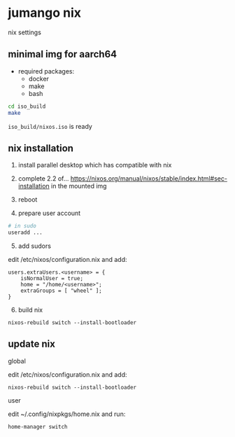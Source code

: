 # jumango nix

nix settings

## minimal img for aarch64

- required packages:
  - docker
  - make
  - bash

```bash
cd iso_build
make
```

```iso_build/nixos.iso``` is ready

## nix installation

1. install parallel desktop which has compatible with nix

2. complete 2.2 of... https://nixos.org/manual/nixos/stable/index.html#sec-installation in the mounted img

3. reboot

4. prepare user account

```bash
# in sudo
useradd ...
```

5. add sudors

edit /etc/nixos/configuration.nix and add:

```
users.extraUsers.<username> = {
    isNormalUser = true;
    home = "/home/<username>";
    extraGroups = [ "wheel" ];
}
```

6. build nix

```
nixos-rebuild switch --install-bootloader
```

## update nix

global

edit /etc/nixos/configuration.nix and add:

```
nixos-rebuild switch --install-bootloader
```

user

edit ~/.config/nixpkgs/home.nix and run:

```
home-manager switch
```